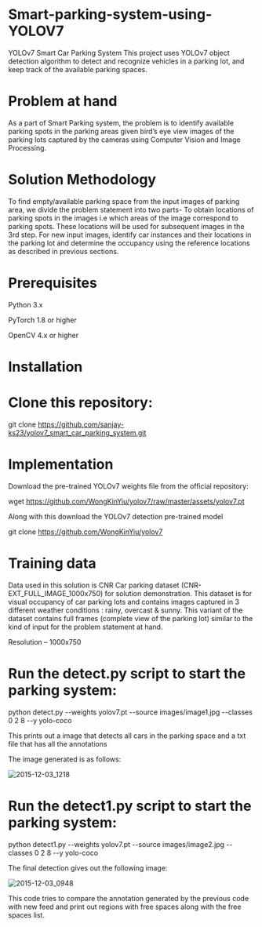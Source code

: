 # Smart-parking-system-using-YOLOV7

YOLOv7 Smart Car Parking System
This project uses YOLOv7 object detection algorithm to detect and recognize vehicles in a parking lot, and keep track of the available parking spaces.

# Problem at hand
As a part of Smart Parking system, the problem is to identify available parking spots in the parking areas given bird’s eye view images of the parking lots captured by the cameras using Computer Vision and Image Processing.

# Solution Methodology

To find empty/available parking space from the input images of parking area, we divide the problem statement into two parts-
To obtain locations of parking spots in the images i.e which areas of the image correspond to parking spots. These locations will be used for subsequent images in the 3rd step.
For new input images, identify car instances and their locations in the parking lot and determine the occupancy using the reference locations as described in previous sections.

# Prerequisites

Python 3.x

PyTorch 1.8 or higher

OpenCV 4.x or higher

# Installation

# Clone this repository:

git clone https://github.com/sanjay-ks23/yolov7_smart_car_parking_system.git

# Implementation

Download the pre-trained YOLOv7 weights file from the official repository:

wget https://github.com/WongKinYiu/yolov7/raw/master/assets/yolov7.pt

Along with this download the YOLOv7 detection pre-trained model 

git clone https://github.com/WongKinYiu/yolov7

# Training data

Data used in this solution is CNR Car parking dataset (CNR-EXT_FULL_IMAGE_1000x750) for solution demonstration. This dataset is for visual occupancy of car parking lots and contains images captured in 3 different weather conditions : rainy, overcast & sunny. This variant of the dataset contains full frames (complete view of the parking lot) similar to the kind of input for the problem statement at hand.

Resolution – 1000x750

# Run the detect.py script to start the parking system:

python detect.py --weights yolov7.pt --source images/image1.jpg --classes 0 2 8 --y yolo-coco

This prints out a image that detects all cars in the parking space and a txt file that has all the annotations

The image generated is as follows:

![2015-12-03_1218](https://user-images.githubusercontent.com/79295319/232312535-7b6e33f1-c21a-4e0c-bc70-c82129c5d793.jpg)

# Run the detect1.py script to start the parking system:

python detect1.py --weights yolov7.pt --source images/image2.jpg --classes 0 2 8 --y yolo-coco

The final detection gives out the following image:

![2015-12-03_0948](https://user-images.githubusercontent.com/79295319/232312574-da07f49b-3336-4857-b426-5f0302ad3baa.jpg)

This code tries to compare the annotation generated by the previous code with new feed and print out regions with free spaces along with the free spaces list.


